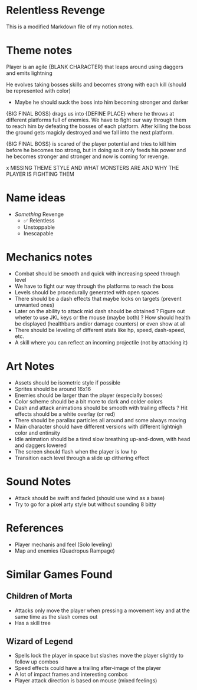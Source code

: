 # Relentless Revenge

This is a modified Markdown file of my notion notes.

# Theme notes

Player is an agile {BLANK CHARACTER} that leaps around using daggers and emits lightning

He evolves taking bosses skills and becomes strong with each kill (should be represented with color)

- Maybe he should suck the boss into him becoming stronger and darker

{BIG FINAL BOSS} drags us into {DEFINE PLACE} where he throws at different platforms full of enemies.
We have to fight our way through them to reach him by defeating the bosses of each platform.
After killing the boss the ground gets magicly destroyed and we fall into the next platform.

{BIG FINAL BOSS} is scared of the player potential and tries to kill him before he becomes too strong, but in doing so it only feeds his power and he becomes stronger and stronger and now is coming for revenge.

x MISSING THEME STYLE AND WHAT MONSTERS ARE AND WHY THE PLAYER IS FIGHTING THEM

# Name ideas

- *Something* Revenge
    - ✅ Relentless
    - Unstoppable
    - Inescapable

# Mechanics notes

- Combat should be smooth and quick with increasing speed through level
- We have to fight our way through the platforms to reach the boss
- Levels should be procedurally generated with open spaces
- There should be a dash effects that maybe locks on targets (prevent unwanted ones)
- Later on the ability to attack mid dash should be obtained
  ? Figure out wheter to use JKL keys or the mouse (maybe both)
  ? How should health be displayed (healthbars and/or damage counters) or even show at all
- There should be leveling of different stats like hp, speed, dash-speed, etc.
- A skill where you can reflect an incoming projectile (not by attacking it)

# Art Notes

- Assets should be isometric style if possible
- Sprites should be around 16x16
- Enemies should be larger than the player (especially bosses)
- Color scheme should be a bit more to dark and colder colors
- Dash and attack animations should be smooth with trailing effects
  ? Hit effects should be a white overlay (or red)
- There should be parallax particles all around and some always moving
- Main character should have different versions with different lightnigh color and entinsity
- Idle animation should be a tired slow breathing up-and-down, with head and daggers lowered
- The screen should flash when the player is low hp
- Transition each level through a slide up dithering effect

# Sound Notes

- Attack should be swift and faded (should use wind as a base)
- Try to go for a pixel arty style but without sounding 8 bitty

# References

- Player mechanis and feel (Solo leveling)
- Map and enemies (Quadropus Rampage)

# Similar Games Found

## Children of Morta

- Attacks only move the player when pressing a movement key and at the same time as the slash comes out
- Has a skill tree

## Wizard of Legend

- Spells lock the player in space but slashes move the player slightly to follow up combos
- Speed effects could have a trailing after-image of the player
- A lot of impact frames and interesting combos
- Player attack direction is based on mouse (mixed feelings)